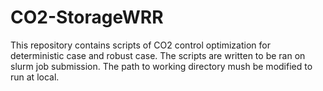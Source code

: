 # CO2-StorageWRR
This repository contains scripts of CO2 control optimization for deterministic case and robust case.
The scripts are written to be ran on slurm job submission.
The path to working directory mush be modified to run at local.
